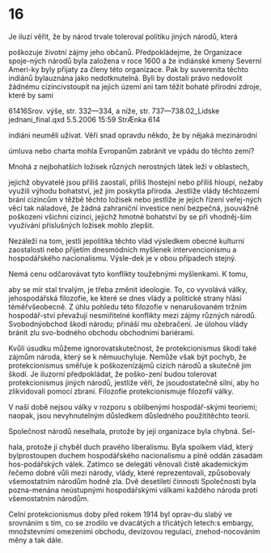 # 16

Je iluzí věřit, že by národ trvale toleroval politiku jiných národů, která

poškozuje životní zájmy jeho občanů. Předpokládejme, že Organizace spoje-ných národů byla založena v roce 1600 a že indiánské kmeny Severní Ameri-ky byly přijaty za členy této organizace. Pak by suverenita těchto indiánů bylauznána jako nedotknutelná. Byli by dostali právo nedovolit žádnému cizincivstoupit na jejich území ani tam těžit bohaté přírodní zdroje, které by sami

61416Srov. výše, str. 332—334, a níže, str. 737—738.02_Lidske jednani_final.qxd 5.5.2006 15:59 StrÆnka 614

indiáni neuměli užívat. Věří snad opravdu někdo, že by nějaká mezinárodní

úmluva nebo charta mohla Evropanům zabránit ve vpádu do těchto zemí?

Mnohá z nejbohatších ložisek různých nerostných látek leží v oblastech,

jejichž obyvatelé jsou příliš zaostalí, příliš lhostejní nebo příliš hloupí, nežaby využili výhodu bohatství, jež jim poskytla příroda. Jestliže vlády těchtozemí brání cizincům v těžbě těchto ložisek nebo jestliže je jejich řízení veřej-ných věcí tak náladové, že žádná zahraniční investice není bezpečná, jsouvážně poškozeni všichni cizinci, jejichž hmotné bohatství by se při vhodněj-ším využívání příslušných ložisek mohlo zlepšit.

Nezáleží na tom, jestli jepolitika těchto vlád výsledkem obecné kulturní zaostalosti nebo přijetím dnesmódních myšlenek intervencionismu a hospodářského nacionalismu. Výsle-dek je v obou případech stejný.

Nemá cenu odčarovávat tyto konflikty toužebnými myšlenkami. K tomu,

aby se mír stal trvalým, je třeba změnit ideologie. To, co vyvolává války, jehospodářská filozofie, ke které se dnes vlády a politické strany hlásí téměřvšeobecně. Z úhlu pohledu této filozofie v nenarušovaném tržním hospodář-ství převažují nesmiřitelné konflikty mezi zájmy různých národů. Svobodnýobchod škodí národu; přináší mu ožebračení. Je úlohou vlády bránit zlu svo-bodného obchodu obchodními bariérami.

Kvůli úsudku můžeme ignorovatskutečnost, že protekcionismus škodí také zájmům národa, který se k němuuchyluje. Nemůže však být pochyb, že protekcionismus směřuje k poškozenízájmů cizích národů a skutečně jim škodí. Je iluzorní předpokládat, že poško-zení budou tolerovat protekcionismus jiných národů, jestliže věří, že jsoudostatečně silní, aby ho zlikvidovali pomocí zbraní. Filozofie protekcionismuje filozofií války.

V naší době nejsou války v rozporu s oblíbenými hospodář-skými teoriemi; naopak, jsou nevyhnutelným důsledkem důsledného použitítěchto teorií.

Společnost národů neselhala, protože by její organizace byla chybná. Sel-

hala, protože jí chyběl duch pravého liberalismu. Byla spolkem vlád, který bylprostoupen duchem hospodářského nacionalismu a plně oddán zásadám hos-podářských válek. Zatímco se delegáti věnovali čistě akademickým řečemo dobré vůli mezi národy, vlády, které reprezentovali, způsobovaly všemostatním národům hodně zla. Dvě desetiletí činnosti Společnosti byla pozna-menána neústupnými hospodářskými válkami každého národa proti všemostatním národům.

Celní protekcionismus doby před rokem 1914 byl oprav-du slabý ve srovnáním s tím, co se zrodilo ve dvacátých a třicátých letech:s embargy, množstevními omezeními obchodu, devizovou regulací, znehod-nocováním měny a tak dále.

